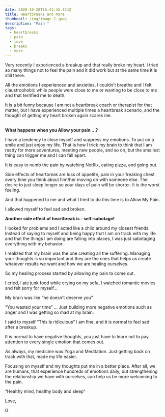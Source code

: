 ```yaml
---
date: 2020-10-28T15:43:35.424Z
title: Heartbreaks and More
thumbnail: /img/image-2.jpeg
description: "Pain "
tags:
  - heartbreaks
  - pain
  - love
  - breaks
  - more
---
```

Very recently I experienced a breakup and that really broke my heart. I tried so many things not to feel the pain and it did work but at the same time it is still there.

All the emotions I experienced and anxieties, I couldn't breathe and I felt claustrophobic while people were close to me or wanting to be close to me and that terrified me to death.

It is a bit funny because I am not a heartbreak coach or therapist for that matter, but I have experienced multiple times a heartbreak scenario, and the thought of getting my heart broken again scares me.

**\
What happens when you Allow your pain …?**

I have a tendency to close myself and suppress my emotions. To put on a smile and just enjoy my life. That is how I trick my brain to think that I am ready for more adventures, meeting new people, and so on, but the smallest thing can trigger me and I can fall apart.

It is easy to numb the pain by watching Netflix, eating pizza, and going out.

Side effects of heartbreak are loss of appetite, pain in your freaking chest every time you think about him/her moving on with someone else. The desire to just sleep longer so your days of pain will be shorter. It is the worst feeling.

And that happened to me and what I tried to do this time is to Allow My Pain.

I allowed myself to feel sad and broken.



**Another side effect of heartbreak is - self-sabotage!**

I looked for problems and I acted like a child around my closest friends. Instead of saying to myself and being happy that I am on track with my life and that the things I am doing are falling into places, I was just sabotaging everything with my behavior.

I realized that my brain was the one creating all the suffering. Managing your thoughts is so important and they are the ones that helps us create whatever results we want and how we are healing ourselves.

So my healing process started by allowing my pain to come out.

I cried, I ate junk food while crying on my sofa, I watched romantic movies and felt sorry for myself...

My brain was like “he doesn’t deserve you”

“You wasted your time” … Just building more negative emotions such as anger and I was getting so mad at my brain.

I said to myself “This is ridiculous” I am fine, and it is normal to feel sad after a breakup.

It is normal to have negative thoughts, you just have to learn not to pay attention to every single emotion that comes out.

As always, my medicine was Yoga and Meditation. Just getting back on track with that, made my life easier.

Focusing on myself and my thoughts put me in a better place. After all, we are humans, that experience hundreds of emotions daily, but strengthening the relationship we have with ourselves, can help us be more welcoming to the pain.

“Healthy mind, healthy body and sleep”

Love,

G